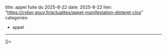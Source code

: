  
title: appel fuite du 2025-8-22
date: 2025-8-22
lien: "https://cyber.gouv.fr/actualites/appel-manifestation-dinteret-clos"
categories:
  - appel
---

]]>

